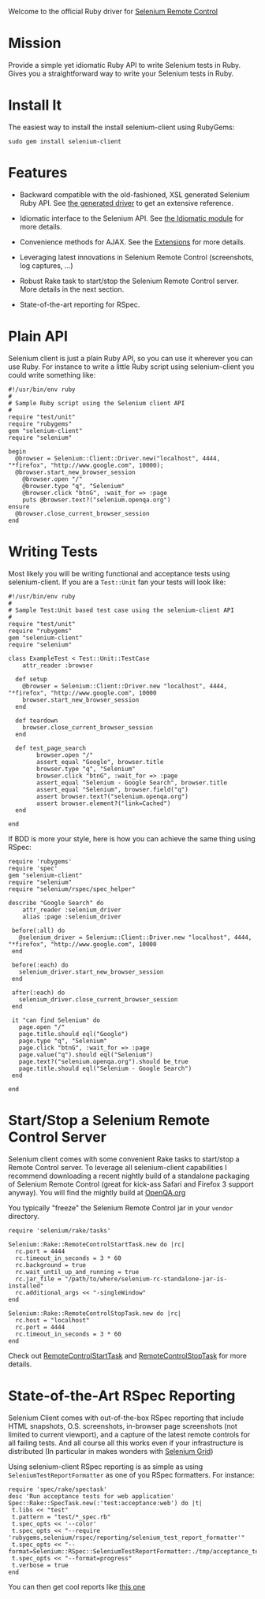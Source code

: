 Welcome to the official Ruby driver for [Selenium Remote Control](http://selenium-rc.openqa.org)

Mission
=======

 Provide a simple yet idiomatic Ruby API to write Selenium tests in Ruby. Gives you a straightforward way to
 write your Selenium tests in Ruby.
 
Install It
==========

 The easiest way to install the install selenium-client using RubyGems:

    sudo gem install selenium-client

Features
========

 * Backward compatible with the old-fashioned, XSL generated Selenium Ruby API.
   See [the generated driver](http://selenium-client.rubyforge.org/classes/Selenium/Client/GeneratedDriver.html) to get an extensive reference.
   
 * Idiomatic interface to the Selenium API.
  See [the Idiomatic module](http://selenium-client.rubyforge.org/classes/Selenium/Client/Idiomatic.html)
  for more details.
 
 * Convenience methods for AJAX.
   See the [Extensions](http://selenium-client.rubyforge.org/classes/Selenium/Client/Extensions.html)
   for more details.
   
 * Leveraging latest innovations in Selenium Remote Control (screenshots, log captures, ...)
 
 * Robust Rake task to start/stop the Selenium Remote Control server. More details in the next section.

 * State-of-the-art reporting for RSpec.

Plain API
=========
 
 Selenium client is just a plain Ruby API, so you can use it wherever you can use Ruby. For instance
 to write a little Ruby script using selenium-client you could write something like:

    #!/usr/bin/env ruby
    #
    # Sample Ruby script using the Selenium client API
    #
    require "test/unit"
    require "rubygems"
    gem "selenium-client"
    require "selenium"

    begin
      @browser = Selenium::Client::Driver.new("localhost", 4444, "*firefox", "http://www.google.com", 10000);
      @browser.start_new_browser_session
    	@browser.open "/"
    	@browser.type "q", "Selenium"
    	@browser.click "btnG", :wait_for => :page
    	puts @browser.text?("selenium.openqa.org")
    ensure
      @browser.close_current_browser_session    
    end
 
Writing Tests
=============
 
 Most likely you will be writing functional and acceptance tests using selenium-client. If you are a 
 `Test::Unit` fan your tests will look like:
 
    #!/usr/bin/env ruby
    #
    # Sample Test:Unit based test case using the selenium-client API
    #
    require "test/unit"
    require "rubygems"
    gem "selenium-client"
    require "selenium"

    class ExampleTest < Test::Unit::TestCase
    	attr_reader :browser

      def setup
        @browser = Selenium::Client::Driver.new "localhost", 4444, "*firefox", "http://www.google.com", 10000
        browser.start_new_browser_session
      end

      def teardown
        browser.close_current_browser_session
      end

      def test_page_search
    		browser.open "/"
    		assert_equal "Google", browser.title
    		browser.type "q", "Selenium"
    		browser.click "btnG", :wait_for => :page
    		assert_equal "Selenium - Google Search", browser.title
    		assert_equal "Selenium", browser.field("q")
    		assert browser.text?("selenium.openqa.org")
    		assert browser.element?("link=Cached")
      end

    end
    
 If BDD is more your style, here is how you can achieve the same thing  using RSpec:

    require 'rubygems'
    require 'spec'
    gem "selenium-client"
    require "selenium"
    require "selenium/rspec/spec_helper"

    describe "Google Search" do
    	attr_reader :selenium_driver
    	alias :page :selenium_driver

     before(:all) do
       @selenium_driver = Selenium::Client::Driver.new "localhost", 4444, "*firefox", "http://www.google.com", 10000    
     end

     before(:each) do
       selenium_driver.start_new_browser_session
     end

     after(:each) do
       selenium_driver.close_current_browser_session
     end

     it "can find Selenium" do    
       page.open "/"
       page.title.should eql("Google")
       page.type "q", "Selenium"
       page.click "btnG", :wait_for => :page
       page.value("q").should eql("Selenium")
       page.text?("selenium.openqa.org").should be_true
       page.title.should eql("Selenium - Google Search")
     end

    end 

Start/Stop a Selenium Remote Control Server
===========================================
 
  Selenium client comes with some convenient Rake tasks to start/stop a Remote Control server.
  To leverage all selenium-client capabilities I recommend downloading a recent nightly build of
  a standalone packaging of Selenium Remote Control (great for kick-ass Safari and Firefox 3 support anyway).
  You will find the mightly build at [OpenQA.org](http://archiva.openqa.org/repository/snapshots/org/openqa/selenium/selenium-remote-control/1.0-SNAPSHOT/)
 
 You typically "freeze" the Selenium Remote Control jar in your `vendor` 
 directory.
 
    require 'selenium/rake/tasks' 
    
    Selenium::Rake::RemoteControlStartTask.new do |rc|
      rc.port = 4444
      rc.timeout_in_seconds = 3 * 60
      rc.background = true
      rc.wait_until_up_and_running = true
      rc.jar_file = "/path/to/where/selenium-rc-standalone-jar-is-installed"
      rc.additional_args << "-singleWindow"
    end

    Selenium::Rake::RemoteControlStopTask.new do |rc|
      rc.host = "localhost"
      rc.port = 4444
      rc.timeout_in_seconds = 3 * 60
    end
    
 Check out [RemoteControlStartTask](http://selenium-client.rubyforge.org/classes/Selenium/Rake/RemoteControlStartTask.html) and [RemoteControlStopTask](http://selenium-client.rubyforge.org/classes/Selenium/Rake/RemoteControlStopTask.html) for more 
details. 

State-of-the-Art RSpec Reporting
================================

 Selenium Client comes with out-of-the-box RSpec reporting that include HTML snapshots, O.S. screenshots, in-browser page
screenshots (not limited to current viewport), and a capture of the latest remote controls for all failing tests. And all
course all this works even if your infrastructure is distributed (In particular in makes wonders with [Selenium
Grid](http://selenium-grid.openqa.org))

 Using selenium-client RSpec reporting is as simple as using `SeleniumTestReportFormatter` as one of you RSpec formatters. For instance:

    require 'spec/rake/spectask'
    desc 'Run acceptance tests for web application'
    Spec::Rake::SpecTask.new(:'test:acceptance:web') do |t|
     t.libs << "test"
     t.pattern = "test/*_spec.rb"
     t.spec_opts << '--color'
     t.spec_opts << "--require 'rubygems,selenium/rspec/reporting/selenium_test_report_formatter'"
     t.spec_opts << "--format=Selenium::RSpec::SeleniumTestReportFormatter:./tmp/acceptance_tests_report.html"
     t.spec_opts << "--format=progress"                
     t.verbose = true
    end

 You can then get cool reports like [this one](http://ph7spot.com/examples/selenium_rspec_report.html)


 
 
